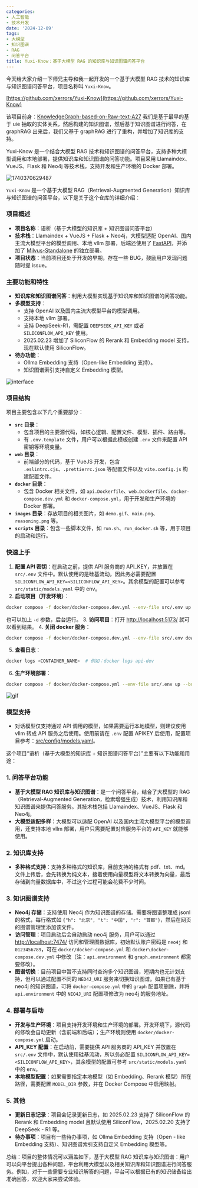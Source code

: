 ```yaml
---
categories:
- 人工智能
- 技术开发
date: '2024-12-09'
tags:
- 大模型
- 知识图谱
- RAG
- 问答平台
title: Yuxi-Know：基于大模型 RAG 的知识库与知识图谱问答平台
---
```


今天给大家介绍一下师兄主导和我一起开发的一个基于大模型 RAG 技术的知识库与知识图谱问答平台，项目名称叫 `Yuxi-Know`。

[https://github.com/xerrors/Yuxi-Know](https://github.com/xerrors/Yuxi-Know)


该项目前身：[KnowledgeGraph-based-on-Raw-text-A27](https://github.com/littlewwwhite/KnowledgeGraph-based-on-Raw-text-A27)
我们是基于最早的基于 uie 抽取的实体关系，然后构建的知识图谱，然后基于知识图谱进行问答，在 graphRAG 出来后，我们又基于 graphRAG 进行了重构，并增加了知识库的支持。

Yuxi-Know 是一个结合大模型 RAG 技术和知识图谱的问答平台，支持多种大模型调用和本地部署，提供知识库和知识图谱的问答功能。项目采用 Llamaindex、VueJS、Flask 和 Neo4j 等技术栈，支持开发和生产环境的 Docker 部署。

![1740370629487](/content/posts/241209/image.png)

`Yuxi-Know` 是一个基于大模型 RAG（Retrieval-Augmented Generation）知识库与知识图谱的问答平台，以下是关于这个仓库的详细介绍：

### 项目概述
- **项目名称**：语析（基于大模型的知识库 + 知识图谱问答平台）
- **技术栈**：Llamaindex + VueJS + Flask + Neo4j，大模型适配 OpenAI、国内主流大模型平台的模型调用、本地 vllm 部署，后端还使用了 [FastAPI](https://github.com/fastapi)，并添加了 [Milvus-Standalone](https://github.com/milvus-io) 的独立部署。
- **项目状态**：当前项目还处于开发的早期，存在一些 BUG，鼓励用户发现问题随时提 issue。

### 主要功能和特性
- **知识库和知识图谱问答**：利用大模型实现基于知识库和知识图谱的问答功能。
- **多模型支持**：
  - 支持 OpenAI 以及国内主流大模型平台的模型调用。
  - 支持本地 vllm 部署。
  - 支持 DeepSeek-R1，需配置 `DEEPSEEK_API_KEY` 或者 `SILICONFLOW_API_KEY` 使用。
  - 2025.02.23 增加了 SiliconFlow 的 Rerank 和 Embedding model 支持，现在默认使用 SiliconFlow。
- **待办功能**：
  - Ollma Embedding 支持（Open-like Embedding 支持）。
  - 知识图谱索引支持自定义 Embedding 模型。

![interface](/content/posts/241209/interface.png)

### 项目结构
项目主要包含以下几个重要部分：
- **`src` 目录**：
  - 包含项目的主要源代码，如核心逻辑、配置文件、模型、插件、路由等。
  - 有 `.env.template` 文件，用户可以根据此模板创建 `.env` 文件来配置 API 密钥等环境变量。
- **`web` 目录**：
  - 前端部分的代码，基于 VueJS 开发，包含 `.eslintrc.cjs`、`.prettierrc.json` 等配置文件以及 `vite.config.js` 构建配置文件。
- **`docker` 目录**：
  - 包含 Docker 相关文件，如 `api.Dockerfile`、`web.Dockerfile`、`docker-compose.dev.yml` 和 `docker-compose.yml`，用于开发和生产环境的 Docker 部署。
- **`images` 目录**：存放项目的相关图片，如 `demo.gif`、`main.png`、`reasoning.png` 等。
- **`scripts` 目录**：包含一些脚本文件，如 `run.sh`、`run_docker.sh` 等，用于项目的启动和运行。

### 快速上手
1. **配置 API 密钥**：在启动之前，提供 API 服务商的 API_KEY，并放置在 `src/.env` 文件中。默认使用的是硅基流动，因此务必需要配置 `SILICONFLOW_API_KEY=<SILICONFLOW_API_KEY>`。其余模型的配置可以参考 `src/static/models.yaml` 中的 env。
2. **启动项目（开发环境）**：
```bash
docker compose -f docker/docker-compose.dev.yml --env-file src/.env up --build
```
也可以加上 `-d` 参数，后台运行。
3. **访问项目**：打开 [http://localhost:5173/](http://localhost:5173/) 就可以看到结果。
4. **关闭 docker 服务**：
```bash
docker compose -f docker/docker-compose.dev.yml --env-file src/.env down
```
5. **查看日志**：
```bash
docker logs <CONTAINER_NAME>  # 例如：docker logs api-dev
```
6. **生产环境部署**：
```bash
docker compose -f docker/docker-compose.yml --env-file src/.env up --build
```

![gif](1.png)

### 模型支持
- 对话模型仅支持通过 API 调用的模型，如果需要运行本地模型，则建议使用 vllm 转成 API 服务之后使用。使用前请在 `.env` 配置 APIKEY 后使用，配置项目参考：[src/config/models.yaml](src/config/models.yaml)。

这个项目“语析（基于大模型的知识库 + 知识图谱问答平台）”主要有以下功能和用途：

### 1. 问答平台功能
- **基于大模型 RAG 知识库与知识图谱**：是一个问答平台，结合了大模型的 RAG（Retrieval-Augmented Generation，检索增强生成）技术，利用知识库和知识图谱来提供问答服务。其技术栈包括 Llamaindex、VueJS、Flask 和 Neo4j。
- **大模型适配多样**：大模型可以适配 OpenAI 以及国内主流大模型平台的模型调用，还支持本地 vllm 部署，用户只需要配置对应服务平台的 `API_KEY` 就能够使用。

### 2. 知识库支持
- **多种格式支持**：支持多种格式的知识库，目前支持的格式有 pdf、txt、md。文件上传后，会先转换为纯文本，接着使用向量模型将文本转换为向量，最后存储到向量数据库中，不过这个过程可能会花费不少时间。

### 3. 知识图谱支持
- **Neo4j 存储**：支持使用 Neo4j 作为知识图谱的存储。需要将图谱整理成 jsonl 的格式，每行格式如 `{"h": "北京", "t": "中国", "r": "首都"}`，然后在网页的图谱管理里添加该文件。
- **访问管理**：项目启动后会自动启动 neo4j 服务，用户可以通过 [http://localhost:7474/](http://localhost:7474/) 访问和管理图数据库，初始默认账户密码是 `neo4j` 和 `0123456789`，可在 `docker/docker-compose.yml` 和 `docker\docker-compose.dev.yml` 中修改（注：`api.environment` 和 `graph.environment` 都需要修改）。
- **图谱切换**：目前项目中暂不支持同时查询多个知识图谱，短期内也无计划支持，但可以通过配置不同的 `NEO4J_URI` 服务来切换知识图谱。如果已有基于 neo4j 的知识图谱，可将 `docker-compose.yml` 中的 `graph` 配置项删除，并将 `api.environment` 中的 `NEO4J_URI` 配置项修改为 neo4j 的服务地址。

### 4. 部署与启动
- **开发与生产环境**：项目支持开发环境和生产环境的部署。开发环境下，源代码的修改会自动更新（含前端和后端）；生产环境则使用 `docker/docker-compose.yml` 启动。
- **API_KEY 配置**：在启动前，需要提供 API 服务商的 API_KEY 并放置在 `src/.env` 文件中，默认使用硅基流动，所以务必配置 `SILICONFLOW_API_KEY=<SILICONFLOW_API_KEY>`，其余模型的配置可参考 `src/static/models.yaml` 中的 env。
- **本地模型配置**：如果需要指定本地模型（如 Embedding、Rerank 模型）所在路径，需要配置 `MODEL_DIR` 参数，并在 Docker Compose 中启用映射。

### 5. 其他
- **更新日志记录**：项目会记录更新日志，如 2025.02.23 支持了 SiliconFlow 的 Rerank 和 Embedding model 且默认使用 SiliconFlow，2025.02.20 支持了 DeepSeek - R1 等。
- **待办事项**：项目有一些待办事项，如 Ollma Embedding 支持（Open - like Embedding 支持）、知识图谱索引支持自定义 Embedding 模型等。


总结：项目的整体情况可以涵盖如下，基于大模型 RAG 知识库与知识图谱：用户可以向平台提出各种问题，平台利用大模型以及相关知识库和知识图谱进行问答服务。例如，对于一些需要专业知识解答的问题，平台可以根据已有的知识储备给出准确回答，欢迎大家来尝试体验。